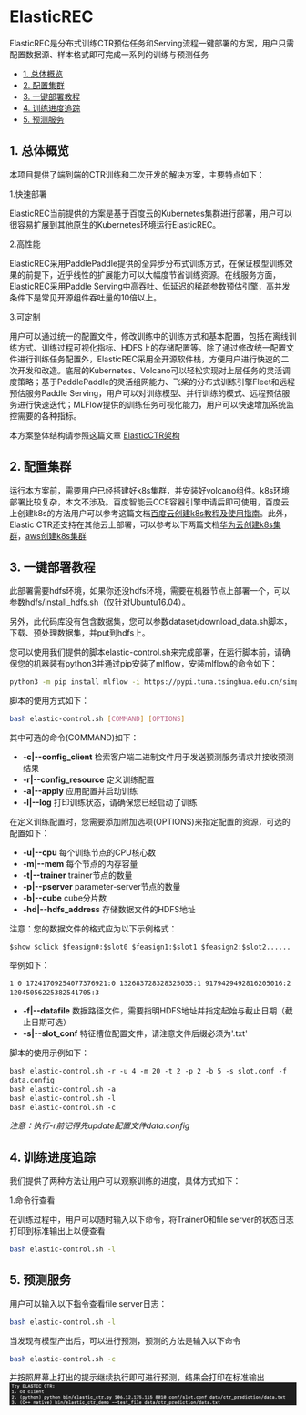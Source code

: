 # ElasticREC

ElasticREC是分布式训练CTR预估任务和Serving流程一键部署的方案，用户只需配置数据源、样本格式即可完成一系列的训练与预测任务

* [1. 总体概览](#head1)
* [2. 配置集群](#head2)
* [3. 一键部署教程](#head3)
* [4. 训练进度追踪](#head4)
* [5. 预测服务](#head5)

## <span id='head1'>1. 总体概览</span>

本项目提供了端到端的CTR训练和二次开发的解决方案，主要特点如下：

1.快速部署

ElasticREC当前提供的方案是基于百度云的Kubernetes集群进行部署，用户可以很容易扩展到其他原生的Kubernetes环境运行ElasticREC。
  
2.高性能

ElasticREC采用PaddlePaddle提供的全异步分布式训练方式，在保证模型训练效果的前提下，近乎线性的扩展能力可以大幅度节省训练资源。在线服务方面，ElasticREC采用Paddle Serving中高吞吐、低延迟的稀疏参数预估引擎，高并发条件下是常见开源组件吞吐量的10倍以上。

3.可定制

用户可以通过统一的配置文件，修改训练中的训练方式和基本配置，包括在离线训练方式、训练过程可视化指标、HDFS上的存储配置等。除了通过修改统一配置文件进行训练任务配置外，ElasticREC采用全开源软件栈，方便用户进行快速的二次开发和改造。底层的Kubernetes、Volcano可以轻松实现对上层任务的灵活调度策略；基于PaddlePaddle的灵活组网能力、飞桨的分布式训练引擎Fleet和远程预估服务Paddle Serving，用户可以对训练模型、并行训练的模式、远程预估服务进行快速迭代；MLFlow提供的训练任务可视化能力，用户可以快速增加系统监控需要的各种指标。


本方案整体结构请参照这篇文章 [ElasticCTR架构](elasticctr_arch.md)

## <span id='head2'>2. 配置集群</span>

运行本方案前，需要用户已经搭建好k8s集群，并安装好volcano组件。k8s环境部署比较复杂，本文不涉及。百度智能云CCE容器引擎申请后即可使用，百度云上创建k8s的方法用户可以参考这篇文档[百度云创建k8s教程及使用指南](cluster_config.md)。此外，Elastic CTR还支持在其他云上部署，可以参考以下两篇文档[华为云创建k8s集群](huawei_k8s.md)，[aws创建k8s集群](aws_k8s.md)


## <span id='head3'>3. 一键部署教程</span>

此部署需要hdfs环境，如果你还没hdfs环境，需要在机器节点上部署一个，可以参数hdfs/install_hdfs.sh（仅针对Ubuntu16.04）。

另外，此代码库没有包含数据集，您可以参数dataset/download_data.sh脚本，下载、预处理数据集，并put到hdfs上。

您可以使用我们提供的脚本elastic-control.sh来完成部署，在运行脚本前，请确保您的机器装有python3并通过pip安装了mlflow，安装mlflow的命令如下：
```bash
python3 -m pip install mlflow -i https://pypi.tuna.tsinghua.edu.cn/simple
```
脚本的使用方式如下：
```bash
bash elastic-control.sh [COMMAND] [OPTIONS]
```
其中可选的命令(COMMAND)如下：
- **-c|--config_client**    检索客户端二进制文件用于发送预测服务请求并接收预测结果
- **-r|--config_resource**  定义训练配置
- **-a|--apply**            应用配置并启动训练
- **-l|--log**              打印训练状态，请确保您已经启动了训练

在定义训练配置时，您需要添加附加选项(OPTIONS)来指定配置的资源，可选的配置如下：
- **-u|--cpu**              每个训练节点的CPU核心数
- **-m|--mem**              每个节点的内存容量
- **-t|--trainer**          trainer节点的数量
- **-p|--pserver**          parameter-server节点的数量
- **-b|--cube**             cube分片数
- **-hd|--hdfs_address**    存储数据文件的HDFS地址

注意：您的数据文件的格式应为以下示例格式：
```
$show $click $feasign0:$slot0 $feasign1:$slot1 $feasign2:$slot2......
```
举例如下：
```
1 0 17241709254077376921:0 132683728328325035:1 9179429492816205016:2 12045056225382541705:3
```
    
- **-f|--datafile**         数据路径文件，需要指明HDFS地址并指定起始与截止日期（截止日期可选）
- **-s|--slot_conf**        特征槽位配置文件，请注意文件后缀必须为'.txt'

脚本的使用示例如下：
```
bash elastic-control.sh -r -u 4 -m 20 -t 2 -p 2 -b 5 -s slot.conf -f data.config
bash elastic-control.sh -a
bash elastic-control.sh -l
bash elastic-control.sh -c
```

*注意：执行-r前记得先update配置文件data.config*

## <span id='head4'>4. 训练进度追踪</span>
我们提供了两种方法让用户可以观察训练的进度，具体方式如下：

1.命令行查看

在训练过程中，用户可以随时输入以下命令，将Trainer0和file server的状态日志打印到标准输出上以便查看
```bash
bash elastic-control.sh -l
```

## <span id='head5'>5. 预测服务</span>
用户可以输入以下指令查看file server日志：
```bash
bash elastic-control.sh -l
```
当发现有模型产出后，可以进行预测，预测的方法是输入以下命令
```bash
bash elastic-control.sh -c
```
并按照屏幕上打出的提示继续执行即可进行预测，结果会打印在标准输出
![infer_help.png](https://github.com/suoych/WebChat/raw/master/infer_help.png)



